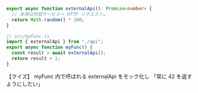 ```typescript
export async function externalApi(): Promise<number> {
  // 本来は外部サービスへ HTTP リクエスト…
  return Math.random() * 100;
}

// src/myFunc.ts
import { externalApi } from "./api";
export async function myFunc() {
  const result = await externalApi();
  return result + 1;
}
```

【クイズ】
myFunc 内で呼ばれる externalApi をモック化し 「常に 42 を返すようにしたい」
